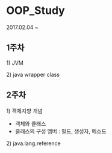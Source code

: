 # OOP\_Study

2017.02.04 ~

## 1주차

1\) JVM

2\) java wrapper class

## 2주차

1\) 객체지향 개념

* 객체와 클래스
* 클래스의 구성 멤버 : 필드, 생성자, 메소드

2\) java.lang.reference

